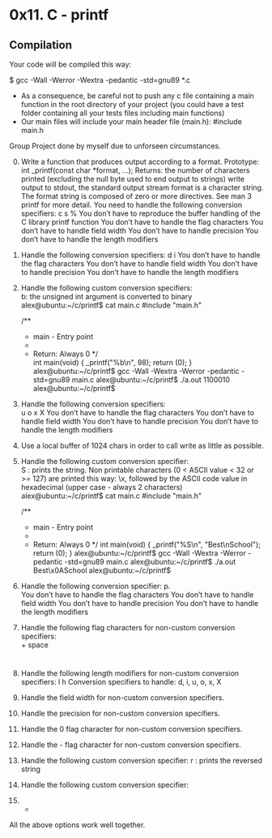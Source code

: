 # 0x11. C - printf

## Compilation

Your code will be compiled this way:

$ gcc -Wall -Werror -Wextra -pedantic -std=gnu89 *.c

- As a consequence, be careful not to push any c file containing a main function in the root directory of your project (you could have a test folder containing all your tests files including main functions)
- Our main files will include your main header file (main.h): #include main.h

Group Project done by myself due to unforseen circumstances.                                                                    
                                                                                    
0. Write a function that produces output according to a format. 
    Prototype: int _printf(const char *format, ...);
        Returns: the number of characters printed (excluding the null byte used to end output to strings)
        write output to stdout, the standard output stream
        format is a character string. The format string is composed of zero or more directives. See man 3 printf for more detail. You need to handle the following conversion specifiers:
        c
        s
        %
        You don’t have to reproduce the buffer handling of the C library printf function
        You don’t have to handle the flag characters
        You don’t have to handle field width
        You don’t have to handle precision
        You don’t have to handle the length modifiers
                                                                                
                                                                                    
1. Handle the following conversion specifiers:
    d
    i
    You don’t have to handle the flag characters
    You don’t have to handle field width
    You don’t have to handle precision
    You don’t have to handle the length modifiers

2. Handle the following custom conversion specifiers:  
    b: the unsigned int argument is converted to binary
    alex@ubuntu:~/c/printf$ cat main.c
    #include "main.h"

    /**
    * main - Entry point
    *
    * Return: Always 0
    */    
    int main(void)
    {
        _printf("%b\n", 98);
        return (0);
    }
    alex@ubuntu:~/c/printf$ gcc -Wall -Wextra -Werror -pedantic -std=gnu89 main.c
    alex@ubuntu:~/c/printf$ ./a.out
    1100010
    alex@ubuntu:~/c/printf$                            
                                                                                    
3. Handle the following conversion specifiers:  
    u
    o
    x
    X
    You don’t have to handle the flag characters
    You don’t have to handle field width
    You don’t have to handle precision
    You don’t have to handle the length modifiers
                                                                                    
4. Use a local buffer of 1024 chars in order to call write as little as possible.      
                                                                                    
5. Handle the following custom conversion specifier:  
    S : prints the string.
    Non printable characters (0 < ASCII value < 32 or >= 127) are printed this way: \x, followed by the ASCII code value in hexadecimal (upper case - always 2 characters)
    alex@ubuntu:~/c/printf$ cat main.c
    #include "main.h"

    /**
    * main - Entry point
    *
    * Return: Always 0
    */
    int main(void)
    {
        _printf("%S\n", "Best\nSchool");
        return (0);
    }
    alex@ubuntu:~/c/printf$ gcc -Wall -Wextra -Werror -pedantic -std=gnu89 main.c
    alex@ubuntu:~/c/printf$ ./a.out
    Best\x0ASchool
    alex@ubuntu:~/c/printf$                                 
                                                                                    
6.  Handle the following conversion specifier: 
    p.  
    You don’t have to handle the flag characters
    You don’t have to handle field width
    You don’t have to handle precision
    You don’t have to handle the length modifiers                                     
                                                                                    
7.  Handle the following flag characters for non-custom conversion specifiers:     
    +
    space
    #
                                                                                    
8. Handle the following length modifiers for non-custom conversion specifiers:
    l
    h
    Conversion specifiers to handle: d, i, u, o, x, X                                
                                                                                    
9. Handle the field width for non-custom conversion specifiers.                        
                                                                                    
10. Handle the precision for non-custom conversion specifiers.                          
                                                                                    
11. Handle the 0 flag character for non-custom conversion specifiers.                   
                                                                                    
12. Handle the - flag character for non-custom conversion specifiers.                   
                                                                                    
13. Handle the following custom conversion specifier:
    r : prints the reversed string                                   
                                                                                    
14. Handle the following custom conversion specifier:                                   
                                                                                    
15. *                                                                               
All the above options work well together. 
